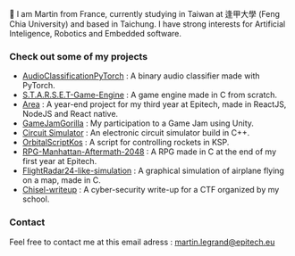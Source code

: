 

👋 I am Martin from France, currently studying in Taiwan at 逢甲大學 (Feng Chia University) and based in Taichung. I have strong interests for Artificial Inteligence, Robotics and Embedded software.

### Check out some of my projects

- [AudioClassificationPyTorch](https://github.com/Fosowl/AudioClassificationPyTorch) : A binary audio classifier made with PyTorch.
- [S.T.A.R.S.E.T-Game-Engine](https://github.com/Fosowl/S.T.A.R.S.E.T-Game-Engine) : A game engine made in C from scratch.
- [Area](https://github.com/Fosowl/AREA) : A year-end project for my third year at Epitech, made in ReactJS, NodeJS and React native.
- [GameJamGorilla](https://github.com/Fosowl/GameJamGorilla) : My participation to a Game Jam using Unity.
- [Circuit Simulator](https://github.com/Fosowl/CircuitSimulator) : An electronic circuit simulator build in C++.
- [OrbitalScriptKos](https://github.com/Fosowl/OrbitalScriptKos) : A script for controlling rockets in KSP.
- [RPG-Manhattan-Aftermath-2048](https://github.com/Fosowl/RPG-Manhattan-Aftermath-2048) : A RPG made in C at the end of my first year at Epitech.
- [FlightRadar24-like-simulation](https://github.com/Fosowl/FlightRadar24-like-simulation) : A graphical simulation of airplane flying on a map, made in C.
- [Chisel-writeup](https://github.com/Fosowl/Chisel-writeup) : A cyber-security write-up for a CTF organized by my school.

### Contact

Feel free to contact me at this email adress : martin.legrand@epitech.eu
